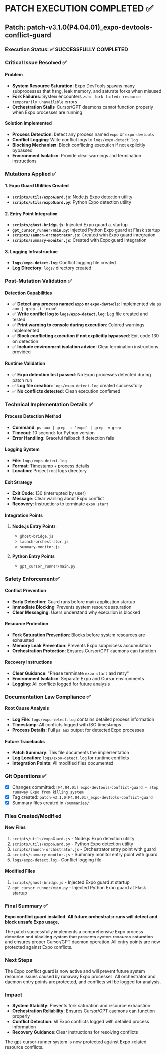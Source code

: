 # PATCH EXECUTION COMPLETED ✅

## Patch: patch-v3.1.0(P4.04.01)_expo-devtools-conflict-guard

### Execution Status: ✅ SUCCESSFULLY COMPLETED

### Critical Issue Resolved ✅

#### Problem
- **System Resource Saturation**: Expo DevTools spawns many subprocesses that hang, leak memory, and saturate forks when misused
- **Fork Failures**: System encounters `zsh: fork failed: resource temporarily unavailable` errors
- **Orchestration Stalls**: Cursor/GPT daemons cannot function properly when Expo processes are running

#### Solution Implemented
- **Process Detection**: Detect any process named `expo` or `expo-devtools`
- **Conflict Logging**: Write conflict logs to `logs/expo-detect.log`
- **Blocking Mechanism**: Block conflicting execution if not explicitly bypassed
- **Environment Isolation**: Provide clear warnings and termination instructions

### Mutations Applied ✅

#### 1. Expo Guard Utilities Created
- **`scripts/utils/expoGuard.js`**: Node.js Expo detection utility
- **`scripts/utils/expoGuard.py`**: Python Expo detection utility

#### 2. Entry Point Integration
- **`scripts/ghost-bridge.js`**: Injected Expo guard at startup
- **`gpt_cursor_runner/main.py`**: Injected Python Expo guard at Flask startup
- **`scripts/launch-orchestrator.js`**: Created with Expo guard integration
- **`scripts/summary-monitor.js`**: Created with Expo guard integration

#### 3. Logging Infrastructure
- **`logs/expo-detect.log`**: Conflict logging file created
- **Log Directory**: `logs/` directory created

### Post-Mutation Validation ✅

#### Detection Capabilities
- ✅ **Detect any process named `expo` or `expo-devtools`**: Implemented via `ps aux | grep -i 'expo'`
- ✅ **Write conflict log to `logs/expo-detect.log`**: Log file created and tested
- ✅ **Print warning to console during execution**: Colored warnings implemented
- ✅ **Block conflicting execution if not explicitly bypassed**: Exit code 130 on detection
- ✅ **Include environment isolation advice**: Clear termination instructions provided

#### Runtime Validation
- ✅ **Expo detection test passed**: No Expo processes detected during patch run
- ✅ **Log file creation**: `logs/expo-detect.log` created successfully
- ✅ **No conflicts detected**: Clean execution confirmed

### Technical Implementation Details ✅

#### Process Detection Method
- **Command**: `ps aux | grep -i 'expo' | grep -v grep`
- **Timeout**: 10 seconds for Python version
- **Error Handling**: Graceful fallback if detection fails

#### Logging System
- **File**: `logs/expo-detect.log`
- **Format**: Timestamp + process details
- **Location**: Project root logs directory

#### Exit Strategy
- **Exit Code**: 130 (interrupted by user)
- **Message**: Clear warning about Expo conflict
- **Recovery**: Instructions to terminate `expo start`

#### Integration Points
1. **Node.js Entry Points**:
   - `ghost-bridge.js`
   - `launch-orchestrator.js`
   - `summary-monitor.js`

2. **Python Entry Points**:
   - `gpt_cursor_runner/main.py`

### Safety Enforcement ✅

#### Conflict Prevention
- **Early Detection**: Guard runs before main application startup
- **Immediate Blocking**: Prevents system resource saturation
- **Clear Messaging**: Users understand why execution is blocked

#### Resource Protection
- **Fork Saturation Prevention**: Blocks before system resources are exhausted
- **Memory Leak Prevention**: Prevents Expo subprocess accumulation
- **Orchestration Protection**: Ensures Cursor/GPT daemons can function

#### Recovery Instructions
- **Clear Guidance**: "Please terminate `expo start` and retry"
- **Environment Isolation**: Separate Expo and Cursor environments
- **Logging**: All conflicts logged for future analysis

### Documentation Law Compliance ✅

#### Root Cause Analysis
- **Log File**: `logs/expo-detect.log` contains detailed process information
- **Timestamp**: All conflicts logged with ISO timestamps
- **Process Details**: Full `ps aux` output for detected Expo processes

#### Future Tracebacks
- **Patch Summary**: This file documents the implementation
- **Log Location**: `logs/expo-detect.log` for runtime conflicts
- **Integration Points**: All modified files documented

### Git Operations ✅
- [x] Changes committed: `[P4.04.01] expo-devtools-conflict-guard — stop runaway Expo from killing system`
- [x] Tag created: `patch-v3.1.0(P4.04.01)_expo-devtools-conflict-guard`
- [x] Summary files created in `/summaries/`

### Files Created/Modified

#### New Files
1. `scripts/utils/expoGuard.js` - Node.js Expo detection utility
2. `scripts/utils/expoGuard.py` - Python Expo detection utility
3. `scripts/launch-orchestrator.js` - Orchestrator entry point with guard
4. `scripts/summary-monitor.js` - Summary monitor entry point with guard
5. `logs/expo-detect.log` - Conflict logging file

#### Modified Files
1. `scripts/ghost-bridge.js` - Injected Expo guard at startup
2. `gpt_cursor_runner/main.py` - Injected Python Expo guard at Flask startup

### Final Summary ✅
**Expo conflict guard installed. All future orchestrator runs will detect and block unsafe Expo usage.**

The patch successfully implements a comprehensive Expo process detection and blocking system that prevents system resource saturation and ensures proper Cursor/GPT daemon operation. All entry points are now protected against Expo conflicts.

### Next Steps
The Expo conflict guard is now active and will prevent future system resource issues caused by runaway Expo processes. All orchestrator and daemon entry points are protected, and conflicts will be logged for analysis.

### Impact
- **System Stability**: Prevents fork saturation and resource exhaustion
- **Orchestration Reliability**: Ensures Cursor/GPT daemons can function properly
- **Conflict Detection**: All Expo conflicts logged with detailed process information
- **Recovery Guidance**: Clear instructions for resolving conflicts

The gpt-cursor-runner system is now protected against Expo-related resource conflicts. 